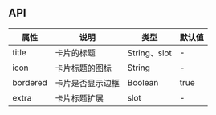 ## API
| 属性     | 说明             | 类型         | 默认值 |
|----------|------------------|--------------|--------|
| title    | 卡片的标题       | String、slot | -      |
| icon     | 卡片标题的图标   | String       | -      |
| bordered | 卡片是否显示边框 | Boolean      | true   |
| extra    | 卡片标题扩展     | slot         | -      |